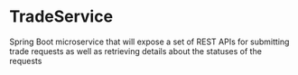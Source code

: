 # TradeService
Spring Boot microservice that will expose a set of  REST APIs for submitting trade requests as well as retrieving details about the statuses of the  requests
